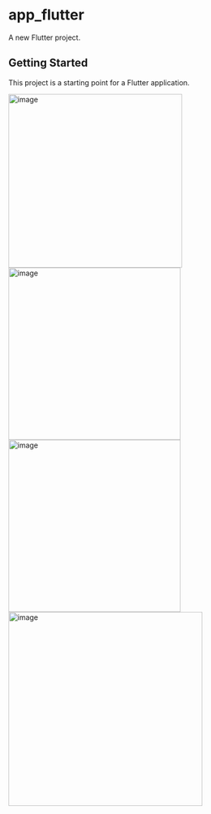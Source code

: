 # app_flutter

A new Flutter project.

## Getting Started

This project is a starting point for a Flutter application.


<img width="342" alt="image" src="https://github.com/LilyanaShu/app_flutter/assets/132737700/a24a6814-0717-4165-89e3-0a8c7dda7ce9">

<img width="339" alt="image" src="https://github.com/LilyanaShu/app_flutter/assets/132737700/af8f86ae-862e-4f6f-8ae9-9d002b2686a3">

<img width="339" alt="image" src="https://github.com/LilyanaShu/app_flutter/assets/132737700/f80d8c25-91f3-400f-9f56-ad77b2ae26d9">

<img width="382" alt="image" src="https://github.com/LilyanaShu/app_flutter/assets/132737700/ba6113a9-0437-4034-8957-68a80dde9d07">
